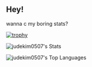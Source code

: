 ## Hey! 

wanna c my boring stats? 

[![trophy](https://github-profile-trophy.vercel.app/?username=judekim0507)](https://github.com/ryo-ma/github-profile-trophy)

![judekim0507's Stats](https://github-readme-stats.vercel.app/api?username=judekim0507&theme=vue-dark&show_icons=true&hide_border=true&count_private=true)

![judekim0507's Top Languages](https://github-readme-stats.vercel.app/api/top-langs/?username=judekim0507&theme=vue-dark&show_icons=true&hide_border=true&layout=compact)

<!--
**judekim0507/judekim0507** is a ✨ _special_ ✨ repository because its `README.md` (this file) appears on your GitHub profile.

Here are some ideas to get you started:

- 🔭 I’m currently working on ...
- 🌱 I’m currently learning ...
- 👯 I’m looking to collaborate on ...
- 🤔 I’m looking for help with ...
- 💬 Ask me about ...
- 📫 How to reach me: ...
- 😄 Pronouns: ...
- ⚡ Fun fact: ...
-->
